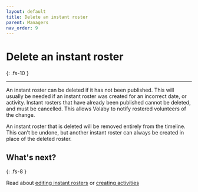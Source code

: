 ```yaml
---
layout: default
title: Delete an instant roster
parent: Managers
nav_order: 9
---
```


# Delete an instant roster
{: .fs-10 }

---

An instant roster can be deleted if it has not been published. This will usually be needed if an instant roster was created for an incorrect date, or activity. Instant rosters that have already been published cannot be deleted, and must be cancelled. This allows Volaby to notify rostered volunteers of the change.

An instant roster that is deleted will be removed entirely from the timeline. This can’t be undone, but another instant roster can always be created in place of the deleted roster.

## What's next?
{: .fs-8 }

Read about [editing instant rosters](/docs/managers/editing-instant-rosters) or [creating activities](/docs/managers/creating-an-activity)

